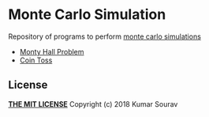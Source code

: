# Monte Carlo Simulation
Repository of programs to perform [monte carlo simulations](https://en.wikipedia.org/wiki/Monte_Carlo_method)

- [Monty Hall Problem](Monty-Hall-Problem/README.md)
- [Coin Toss](Coin-Toss/README.md)

## License
[**THE MIT LICENSE**](LICENSE) Copyright (c) 2018 Kumar Sourav
